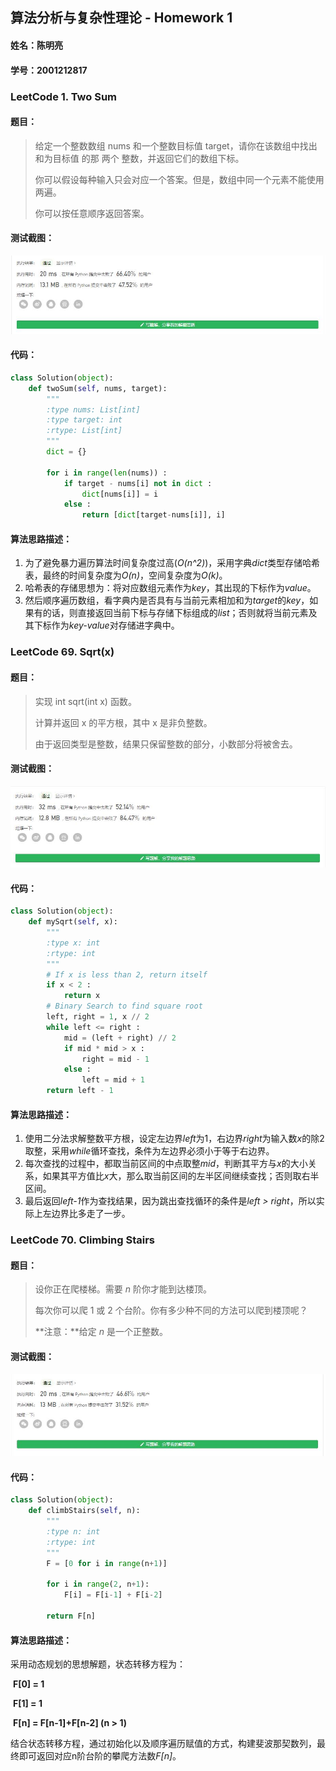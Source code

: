 ## 算法分析与复杂性理论 - Homework 1

#### 姓名：陈明亮
#### 学号：2001212817

### LeetCode 1. Two Sum

#### 题目：

> 给定一个整数数组 nums 和一个整数目标值 target，请你在该数组中找出 和为目标值 的那 两个 整数，并返回它们的数组下标。
>
> 你可以假设每种输入只会对应一个答案。但是，数组中同一个元素不能使用两遍。
>
> 你可以按任意顺序返回答案。
>

#### 测试截图：
![img](https://github.com/Palette25/Algo-2021/blob/main/Homework1/figures/0.jpg)

#### 代码：

```python
class Solution(object):
    def twoSum(self, nums, target):
        """
        :type nums: List[int]
        :type target: int
        :rtype: List[int]
        """
        dict = {}

        for i in range(len(nums)) :
            if target - nums[i] not in dict :
                dict[nums[i]] = i
            else :
                return [dict[target-nums[i]], i]
```

#### 算法思路描述：

1. 为了避免暴力遍历算法时间复杂度过高(*O(n^2)*)，采用字典*dict*类型存储哈希表，最终的时间复杂度为*O(n)*，空间复杂度为*O(k)*。
2. 哈希表的存储思想为：将对应数组元素作为*key*，其出现的下标作为*value*。
3. 然后顺序遍历数组，看字典内是否具有与当前元素相加和为*target*的*key*，如果有的话，则直接返回当前下标与存储下标组成的*list*；否则就将当前元素及其下标作为*key-value*对存储进字典中。



### LeetCode 69. Sqrt(x)

#### 题目：

> 实现 int sqrt(int x) 函数。
>
> 计算并返回 x 的平方根，其中 x 是非负整数。
>
> 由于返回类型是整数，结果只保留整数的部分，小数部分将被舍去。
>

#### 测试截图：
![img](https://github.com/Palette25/Algo-2021/blob/main/Homework1/figures/1.jpg)

#### 代码：

```python
class Solution(object):
    def mySqrt(self, x):
        """
        :type x: int
        :rtype: int
        """
        # If x is less than 2, return itself
        if x < 2 :
            return x
        # Binary Search to find square root
        left, right = 1, x // 2
        while left <= right :
            mid = (left + right) // 2
            if mid * mid > x :
                right = mid - 1
            else : 
                left = mid + 1
        return left - 1
```

#### 算法思路描述：

1. 使用二分法求解整数平方根，设定左边界*left*为1，右边界*right*为输入数*x*的除2取整，采用*while*循环查找，条件为左边界必须小于等于右边界。
2. 每次查找的过程中，都取当前区间的中点取整*mid*，判断其平方与*x*的大小关系，如果其平方值比*x*大，那么取当前区间的左半区间继续查找；否则取右半区间。
3. 最后返回*left-1*作为查找结果，因为跳出查找循环的条件是*left > right*，所以实际上左边界比多走了一步。



### LeetCode 70. Climbing Stairs

#### 题目：

> 设你正在爬楼梯。需要 *n* 阶你才能到达楼顶。
>
> 每次你可以爬 1 或 2 个台阶。你有多少种不同的方法可以爬到楼顶呢？
>
> **注意：**给定 *n* 是一个正整数。

#### 测试截图：

![img](https://github.com/Palette25/Algo-2021/blob/main/Homework1/figures/2.jpg)

#### 代码：

```python
class Solution(object):
    def climbStairs(self, n):
        """
        :type n: int
        :rtype: int
        """
        F = [0 for i in range(n+1)]
        
        for i in range(2, n+1):
            F[i] = F[i-1] + F[i-2]
        
        return F[n]
```

#### 算法思路描述：

采用动态规划的思想解题，状态转移方程为：
	

​	**F[0] = 1** 

​	**F[1] = 1**

​	**F[n] = F[n-1]+F[n-2] (n > 1)**

结合状态转移方程，通过初始化以及顺序遍历赋值的方式，构建斐波那契数列，最终即可返回对应n阶台阶的攀爬方法数*F[n]*。



